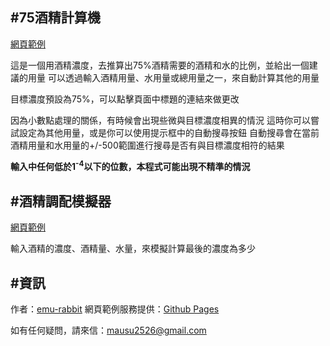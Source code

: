 #75酒精計算機
--
[網頁範例](https://emu-rabbit.github.io/75alcohol/)

這是一個用酒精濃度，去推算出75%酒精需要的酒精和水的比例，並給出一個建議的用量
可以透過輸入酒精用量、水用量或總用量之一，來自動計算其他的用量

目標濃度預設為75%，可以點擊頁面中標題的連結來做更改

因為小數點處理的關係，有時候會出現些微與目標濃度相異的情況
這時你可以嘗試設定為其他用量，或是你可以使用提示框中的自動搜尋按鈕
自動搜尋會在當前酒精用量和水用量的+/-500範圍進行搜尋是否有與目標濃度相符的結果

**輸入中任何低於1<sup>-4</sup>以下的位數，本程式可能出現不精準的情況**

#酒精調配模擬器
--
[網頁範例](https://emu-rabbit.github.io/75alcohol/simulator.html)

輸入酒精的濃度、酒精量、水量，來模擬計算最後的濃度為多少

#資訊
--
作者：[emu-rabbit](https://github.com/emu-rabbit)
網頁範例服務提供：[Github Pages](https://pages.github.com/)

如有任何疑問，請來信：[mausu2526@gmail.com](mausu2526@gmail.com)

